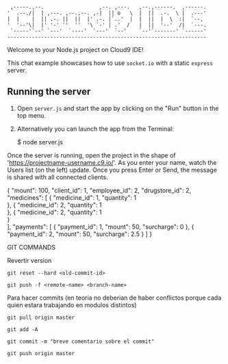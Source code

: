 
     ,-----.,--.                  ,--. ,---.   ,--.,------.  ,------.
    '  .--./|  | ,---. ,--.,--. ,-|  || o   \  |  ||  .-.  \ |  .---'
    |  |    |  || .-. ||  ||  |' .-. |`..'  |  |  ||  |  \  :|  `--, 
    '  '--'\|  |' '-' ''  ''  '\ `-' | .'  /   |  ||  '--'  /|  `---.
     `-----'`--' `---'  `----'  `---'  `--'    `--'`-------' `------'
    ----------------------------------------------------------------- 


Welcome to your Node.js project on Cloud9 IDE!

This chat example showcases how to use `socket.io` with a static `express` server.

## Running the server

1) Open `server.js` and start the app by clicking on the "Run" button in the top menu.

2) Alternatively you can launch the app from the Terminal:

    $ node server.js

Once the server is running, open the project in the shape of 'https://projectname-username.c9.io/'. As you enter your name, watch the Users list (on the left) update. Once you press Enter or Send, the message is shared with all connected clients.


{
    "mount": 100,
    "client_id": 1,
    "employee_id": 2,
    "drugstore_id": 2,
    "medicines": [
        {
            "medicine_id": 1,
            "quantity":    1     
        },
        {
            "medicine_id": 2,
            "quantity":    1     
        },
        {
            "medicine_id": 2,
            "quantity":    1     
        }    
    ],
    "payments": [
        {
            "payment_id": 1,
            "mount": 50,
            "surcharge": 0
        },
        {
            "payment_id": 2,
            "mount": 50,
            "surcharge": 2.5 
        }
    ]
}

GIT COMMANDS

Revertir version 
	
	git reset --hard <old-commit-id>
	
	git push -f <remote-name> <branch-name> 

Para hacer commits (en teoria no deberian de haber conflictos porque cada quien estara trabajando en modulos distintos)

    git pull origin master

    git add -A

    git commit -m "breve comentario sobre el commit"

    git push origin master
